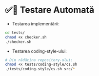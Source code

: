 # ✅🔁 Testare Automată

- Testarea implementării:
```sh
cd tests/
chmod +x checker.sh
./checker.sh
```

- Testarea coding-style-ului:
```sh
# Din rădăcina repository-ului:
chmod +x tests/coding-style/cs.sh
./tests/coding-style/cs.sh src/*
```
<!-- 
## 🧪 GitHub Actions | CI Pipeline

**Integrarea Continuă** este o parte esențială a procesului de testare.

În acest proiect, **GitHub Actions** rulează automat testele
ori de câte ori se face *push* în repository sau se deschide un *pull request*.

Workflow-ul este definit în următorul fișier:
[../.github/workflows/CI-tests.yml](./../.github/workflows/CI-tests.yml)
-->
